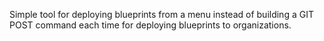 Simple tool for deploying blueprints from a menu instead of building a GIT POST command each time for deploying blueprints to organizations.
